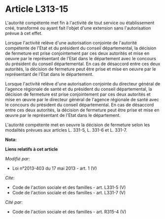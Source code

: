# Article L313-15

L'autorité compétente met fin à l'activité de tout service ou établissement créé, transformé ou ayant fait l'objet d'une
extension sans l'autorisation prévue à cet effet. 

Lorsque l'activité relève d'une autorisation conjointe de l'autorité compétente de l'Etat et du président du conseil
départemental, la décision de fermeture est prise conjointement par ces deux autorités et mise en oeuvre par le représentant
de l'Etat dans le département avec le concours du président du conseil départemental. En cas de désaccord entre ces deux
autorités, la décision de fermeture peut être prise et mise en oeuvre par le représentant de l'Etat dans le département. 

Lorsque l'activité relève d'une autorisation conjointe du directeur général de l'agence régionale de santé et du président du
conseil départemental, la décision de fermeture est prise conjointement par ces deux autorités et mise en œuvre par le
directeur général de l'agence régionale de santé avec le concours du président du conseil départemental. En cas de désaccord
entre ces deux autorités, la décision de fermeture peut être prise et mise en œuvre par le représentant de l'Etat dans le
département. 

L'autorité compétente met en oeuvre la décision de fermeture selon les modalités prévues aux articles L. 331-5, L. 331-6 et
L. 331-7.

**Nota:**



**Liens relatifs à cet article**

_Modifié par_:

  - Loi n°2013-403 du 17 mai 2013 - art. 1 (V)

_Cite_:

  - Code de l'action sociale et des familles - art. L331-5 (V)
  - Code de l'action sociale et des familles - art. L331-7 (V)

_Cité par_:

  - Code de l'action sociale et des familles - art. R315-4 (V)

